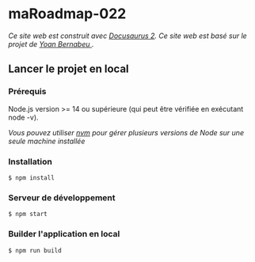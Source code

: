 # maRoadmap-022

*Ce site web est construit avec [Docusaurus 2](https://docusaurus.io/).*
*Ce site web est basé sur le projet de [Yoan Bernabeu ](https://github.com/yoanbernabeu/).*

Lancer le projet en local
-------------------------

### Prérequis

Node.js version >= 14 ou supérieure (qui peut être vérifiée en exécutant node -v).

*Vous pouvez utiliser [nvm](https://github.com/nvm-sh/nvm) pour gérer plusieurs versions de Node sur une seule machine installée*

### [](https://github.com/yoanbernabeu/Roadmap-Dev-Symfony#installation)

### Installation

```
$ npm install

```

### [](https://github.com/yoanbernabeu/Roadmap-Dev-Symfony#serveur-de-développement)

### Serveur de développement

```
$ npm start

```

### [](https://github.com/yoanbernabeu/Roadmap-Dev-Symfony#builder-lapplication-en-local)

### Builder l'application en local

```
$ npm run build

```
